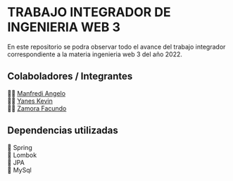 # TRABAJO INTEGRADOR DE INGENIERIA WEB 3

En este repositorio se podra observar todo el avance del trabajo integrador correspondiente a la materia ingenieria web 3 del año 2022.

## Colaboladores / Integrantes

👨‍💻 [Manfredi Angelo](https://github.com/angelo59930)<br />
👨‍💻 [Yanes Kevin](https://github.com/kyanesdev)<br />
👨‍💻 [Zamora Facundo](https://github.com/Faq-hue)
  
## Dependencias utilizadas

:dart: Spring <br />
:dart: Lombok <br />
:dart: JPA <br />
:dart: MySql
